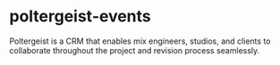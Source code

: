 # poltergeist-events
Poltergeist is a CRM that enables mix engineers, studios, and clients to collaborate throughout the project and revision process seamlessly.
